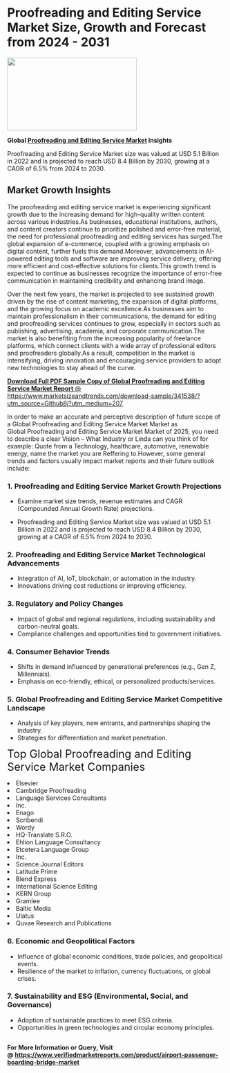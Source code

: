 <H1>Proofreading and Editing Service Market Size, Growth and Forecast from 2024 - 2031</H1><img class="aligncenter size-medium wp-image-584254" src="https://thirdeyenews.in/wp-content/uploads/2024/09/Global-Market-Research-300x168.jpeg" alt="" width="300" height="168" /><p><strong>Global&nbsp;<a href="https://www.marketsizeandtrends.com/download-sample/341538/?utm_source=Github8j?utm_medium=207">Proofreading and Editing Service Market</a> Insights</strong></p><p>Proofreading and Editing Service Market size was valued at USD 5.1 Billion in 2022 and is projected to reach USD 8.4 Billion by 2030, growing at a CAGR of 6.5% from 2024 to 2030.</p><p><h2>Market Growth Insights</h2> <p>The proofreading and editing service market is experiencing significant growth due to the increasing demand for high-quality written content across various industries.As businesses, educational institutions, authors, and content creators continue to prioritize polished and error-free material, the need for professional proofreading and editing services has surged.The global expansion of e-commerce, coupled with a growing emphasis on digital content, further fuels this demand.Moreover, advancements in AI-powered editing tools and software are improving service delivery, offering more efficient and cost-effective solutions for clients.This growth trend is expected to continue as businesses recognize the importance of error-free communication in maintaining credibility and enhancing brand image.</p> <p><a href="#"></a></p> <p>Over the next few years, the market is projected to see sustained growth driven by the rise of content marketing, the expansion of digital platforms, and the growing focus on academic excellence.As businesses aim to maintain professionalism in their communications, the demand for editing and proofreading services continues to grow, especially in sectors such as publishing, advertising, academia, and corporate communication.The market is also benefiting from the increasing popularity of freelance platforms, which connect clients with a wide array of professional editors and proofreaders globally.As a result, competition in the market is intensifying, driving innovation and encouraging service providers to adopt new technologies to stay ahead of the curve.</p> <p><a href="#"></p><p><span class=""><strong>Download Full PDF Sample Copy of Global Proofreading and Editing Service Market Report</strong> @ <a href="https://www.marketsizeandtrends.com/download-sample/341538/?utm_source=Github8j?utm_medium=207" target="_blank">https://www.marketsizeandtrends.com/download-sample/341538/?utm_source=Github8j?utm_medium=207</a></span></p><p>In order to make an accurate and perceptive description of future scope of a Global&nbsp;Proofreading and Editing Service Market Market as Global&nbsp;Proofreading and Editing Service Market Market of 2025, you need to describe a clear Vision &ndash; What Industry or Linda can you think of for example: Quote from a Technology, healthcare, automotive, renewable energy, name the market you are Reffering to.However, some general trends and factors usually impact market reports and their future outlook include:</p><h3>1.&nbsp;<strong>Proofreading and Editing Service Market Growth Projections</strong></h3><ul><li>Examine market size trends, revenue estimates and CAGR (Compounded Annual Growth Rate) projections.</li><li><p>Proofreading and Editing Service Market size was valued at USD 5.1 Billion in 2022 and is projected to reach USD 8.4 Billion by 2030, growing at a CAGR of 6.5% from 2024 to 2030.</p></li></ul><h3>2.&nbsp;<strong>Proofreading and Editing Service Market Technological Advancements</strong></h3><ul><li>Integration of AI, IoT, blockchain, or automation in the industry.</li><li>Innovations driving cost reductions or improving efficiency.</li></ul><h3>3.&nbsp;<strong>Regulatory and Policy Changes</strong></h3><ul><li>Impact of global and regional regulations, including sustainability and carbon-neutral goals.</li><li>Compliance challenges and opportunities tied to government initiatives.</li></ul><h3>4.&nbsp;<strong>Consumer Behavior Trends</strong></h3><ul><li>Shifts in demand influenced by generational preferences (e.g., Gen Z, Millennials).</li><li>Emphasis on eco-friendly, ethical, or personalized products/services.</li></ul><h3>5.&nbsp;<strong>Global Proofreading and Editing Service Market Competitive Landscape</strong></h3><ul><li>Analysis of key players, new entrants, and partnerships shaping the industry.</li><li>Strategies for differentiation and market penetration.</li></ul><p data-pm-slice="1 1 []"><span style="color: inherit; font-family: inherit; font-size: 25px;">Top Global Proofreading and Editing Service Market Companies</span></p><div class="" data-test-id=""><p><li>Elsevier</li><li> Cambridge Proofreading</li><li> Language Services Consultants</li><li> Inc.</li><li> Enago</li><li> Scribendi</li><li> Wordy</li><li> HQ-Translate S.R.O.</li><li> Ehlion Language Consultancy</li><li> Etcetera Language Group</li><li> Inc.</li><li> Science Journal Editors</li><li> Latitude Prime</li><li> Blend Express</li><li> International Science Editing</li><li> KERN Group</li><li> Gramlee</li><li> Baltic Media</li><li> Ulatus</li><li> Quvae Research and Publications</li></p></div><h3>6.&nbsp;<strong>Economic and Geopolitical Factors</strong></h3><ul><li>Influence of global economic conditions, trade policies, and geopolitical events.</li><li>Resilience of the market to inflation, currency fluctuations, or global crises.</li></ul><h3>7.&nbsp;<strong>Sustainability and ESG (Environmental, Social, and Governance)</strong></h3><ul><li>Adoption of sustainable practices to meet ESG criteria.</li><li>Opportunities in green technologies and circular economy principles.</li></ul><h2><strong style="font-size: 14px;">For More Information or Query, Visit @&nbsp;</strong><a style="background-color: #ffffff; font-size: 14px;" href="https://www.marketsizeandtrends.com/report/proofreading-and-editing-service-market/" target="_blank">https://www.verifiedmarketreports.com/product/airport-passenger-boarding-bridge-market</a></h2>